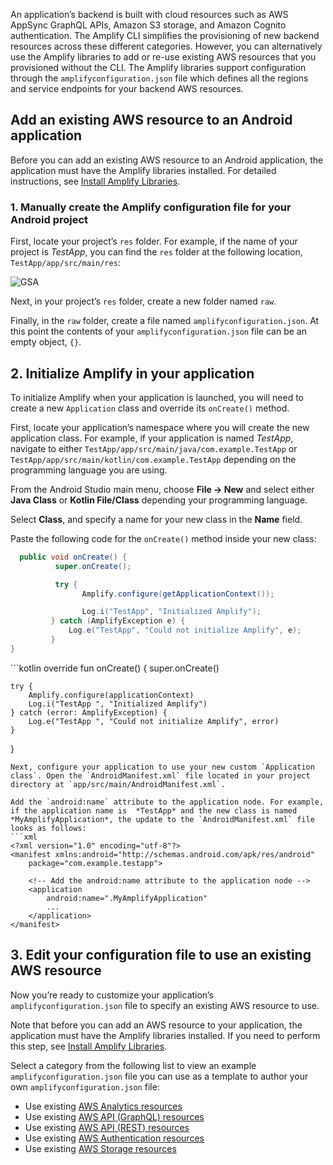 An application’s backend is built with cloud resources such as AWS AppSync GraphQL APIs, Amazon S3 storage, and Amazon Cognito authentication. The Amplify CLI simplifies the provisioning of new backend resources across these different categories. However, you can alternatively use the Amplify libraries to add or re-use existing AWS resources that you provisioned without the CLI. The Amplify libraries support configuration through the `amplifyconfiguration.json` file which defines all the regions and service endpoints for your backend AWS resources. 

## Add an existing AWS resource to an Android application

Before you can add an existing AWS resource to an Android application, the application must have the Amplify libraries installed. For detailed instructions, see [Install Amplify Libraries](https://docs.amplify.aws/lib/project-setup/create-application/q/platform/android#n2-install-amplify-libraries).

### 1. Manually create the Amplify configuration file for your Android project

First, locate your project’s `res` folder. For example, if the name of your project is *TestApp*, you can find the `res` folder at the following location, `TestApp/app/src/main/res`:

![GSA](~/images/project-setup/2_useExistingResources.png)

Next, in your project’s `res` folder, create a new folder named `raw`. 

Finally, in the `raw` folder, create a file named `amplifyconfiguration.json`. At this point the contents of your `amplifyconfiguration.json` file can be an empty object, `{}`.

## 2. Initialize Amplify in your application
To initialize Amplify when your application is launched, you will need to create a new `Application` class and override its `onCreate()` method.

First, locate your application’s namespace where you will create the new application class. For example, if your application is named *TestApp*, navigate to either `TestApp/app/src/main/java/com.example.TestApp` or `TestApp/app/src/main/kotlin/com.example.TestApp` depending on the programming language you are using.

From the Android Studio main menu, choose **File -> New** and select either **Java Class** or **Kotlin File/Class** depending your programming language.

Select **Class**, and specify a name for your new class in the **Name** field. 

Paste the following code for the `onCreate()` method inside your new class:
<amplify-block-switcher>
<amplify-block name="Java">
```java
  public void onCreate() {
          super.onCreate();

          try {
                Amplify.configure(getApplicationContext());

                Log.i("TestApp", "Initialized Amplify");
         } catch (AmplifyException e) {
             Log.e("TestApp", "Could not initialize Amplify", e);
         }
}
```
<amplify-block name="Kotlin">
```kotlin
override fun onCreate() {
    super.onCreate()

    try {
        Amplify.configure(applicationContext)
        Log.i("TestApp ", "Initialized Amplify")
    } catch (error: AmplifyException) {
        Log.e("TestApp ", "Could not initialize Amplify", error)
    }
}
```
Next, configure your application to use your new custom `Application class`. Open the `AndroidManifest.xml` file located in your project directory at `app/src/main/AndroidManifest.xml`.

Add the `android:name` attribute to the application node. For example, if the application name is  *TestApp* and the new class is named *MyAmplifyApplication*, the update to the `AndroidManifest.xml` file looks as follows:
```xml
<?xml version="1.0" encoding="utf-8"?>
<manifest xmlns:android="http://schemas.android.com/apk/res/android"
    package="com.example.testapp">

    <!-- Add the android:name attribute to the application node -->
    <application
        android:name=".MyAmplifyApplication"
        ...
    </application>
</manifest>
```

## 3. Edit your configuration file to use an existing AWS resource

Now you’re ready to customize your application’s `amplifyconfiguration.json`  file to specify an existing AWS resource to use. 

Note that before you can add an AWS resource to your application, the application must have the Amplify libraries installed. If you need to perform this step, see [Install Amplify Libraries](https://docs.amplify.aws/lib/project-setup/create-application/q/platform/android#n2-install-amplify-libraries).

Select a category from the following list to view an example `amplifyconfiguration.json` file you can use as a template to author your own `amplifyconfiguration.json` file:

* Use existing [AWS Analytics resources](~/lib/analytics/existing-resources.md)
* Use existing [AWS API (GraphQL) resources](~/lib/graphqlapi/existing-resources.md)
* Use existing [AWS API (REST) resources](~/lib/restapi/existing-resources.md)
* Use existing [AWS Authentication resources](~/lib/auth/existing-resources.md)
* Use existing [AWS Storage resources](~/lib/storage/existing-resources.md)
